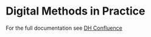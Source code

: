# Digital Methods in Practice
For the full documentation see [DH Confluence](https://digitalhistory.atlassian.net/wiki/spaces/DHP/pages/132251679/Datenaufbereitung+-+Dokumentation)